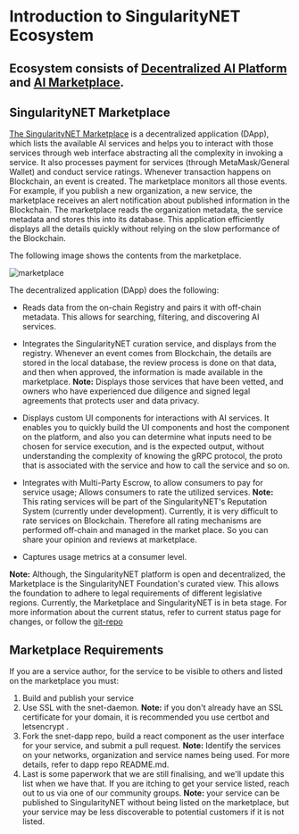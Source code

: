 # Introduction to SingularityNET Ecosystem

## Ecosystem consists of [Decentralized AI Platform](/docs/products/DecentralizedAIPlatform/) and [AI Marketplace](/docs/products/AIMarketplace/).

## SingularityNET Marketplace

[The SingularityNET Marketplace](http://beta.singularitynet.io) is a decentralized application (DApp), which lists the available AI services and helps you to interact with those services through web interface abstracting all the complexity in invoking a service. It also processes payment for services (through MetaMask/General Wallet) and conduct service ratings.
Whenever transaction happens on Blockchain, an event is created. The marketplace monitors all those events.
For example, if you publish a new organization, a new service, the marketplace receives an alert notification about published information in the Blockchain. The marketplace reads the organization metadata, the service metadata and stores this into its database. This application efficiently displays all the details quickly without relying on the slow performance of the Blockchain.

The following image shows the contents from the marketplace.

![marketplace](/assets/images/products/AIMarketplace/forcomers/dapp_landing_page.webp)

The decentralized application (DApp) does the following:

- Reads data from the on-chain Registry and pairs it with off-chain metadata.
  This allows for searching, filtering, and discovering AI services.

- Integrates the SingularityNET curation service, and displays from the registry.
  Whenever an event comes from Blockchain, the details are stored in the local database, the review process is done on that data, and then when approved, the information is made available in the marketplace.
  **Note:** Displays those services that have been vetted, and owners who have experienced due diligence and signed legal agreements that protects user and data privacy.

- Displays custom UI components for interactions with AI services.
  It enables you to quickly build the UI components and host the component on the platform, and also you can determine what inputs need to be chosen for service execution, and is the expected output, without understanding the complexity of knowing the gRPC protocol, the proto that is associated with the service and how to call the service and so on.

- Integrates with Multi-Party Escrow, to allow consumers to pay for service usage;
  Allows consumers to rate the utilized services.
  **Note:** This rating services will be part of the SingularityNET's Reputation System (currently under development). Currently, it is very difficult to rate services on Blockchain. Therefore all rating mechanisms are performed off-chain and managed in the market place. So you can share your opinion and reviews at marketplace.

- Captures usage metrics at a consumer level.

**Note:** Although, the SingularityNET platform is open and decentralized, the Marketplace is the SingularityNET Foundation's curated view. This allows the foundation to adhere to legal requirements of different legislative regions. Currently, the Marketplace and SingularityNET is in beta stage. For more information about the current status, refer to current status page for changes, or follow the [git-repo](https://github.com/singnet/snet-dapp)

## Marketplace Requirements

If you are a service author, for the service to be visible to others and listed on the marketplace you must:

1. Build and publish your service
2. Use SSL with the snet-daemon.
   **Note:** if you don't already have an SSL certificate for your domain, it is recommended you use certbot and letsencrypt .
3. Fork the snet-dapp repo, build a react component as the user interface for your service, and submit a pull request.
   **Note:** Identify the services on your networks, organization and service names being used. For more details, refer to dapp repo README.md.
4. Last is some paperwork that we are still finalising, and we'll update this list when we have that. If you are itching to get your service listed, reach out to us via one of our community groups.
   **Note:** your service can be published to SingularityNET without being listed on the marketplace, but your service may be less discoverable to potential customers if it is not listed.
